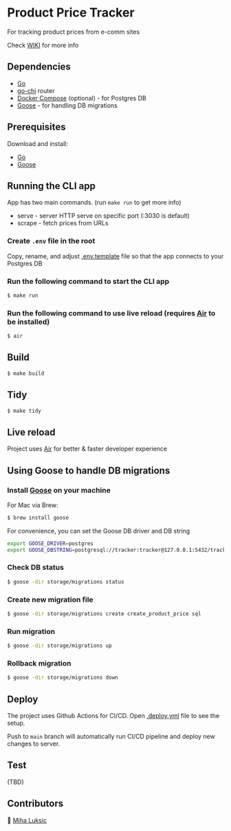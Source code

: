 # Product Price Tracker

For tracking product prices from e-comm sites

Check [WIKI](https://github.com/mluksic/product-price-tracker/wiki) for more info

## Dependencies

- [Go](https://go.dev/doc/install)
- [go-chi](https://go-chi.io/#/pages/getting_started) router
- [Docker Compose](https://docs.docker.com/compose/install/) (optional) - for Postgres DB
- [Goose](https://github.com/pressly/goose) - for handling DB migrations

## Prerequisites

Download and install:

- [Go](https://go.dev/doc/install)
- [Goose](https://github.com/pressly/goose)


## Running the CLI app
App has two main commands. (run `make run` to get more info)
- serve - server HTTP serve on specific port (:3030 is default)
- scrape - fetch prices from URLs

### Create `.env` file in the root

Copy, rename, and adjust [.env.template](./.env.template) file so that the app connects to your Postgres DB

### Run the following command to start the CLI app
```bash
$ make run
```

### Run the following command to use live reload (requires [Air](https://github.com/cosmtrek/air) to be installed)
```bash
$ air
```

## Build

```bash
$ make build
```

## Tidy

```bash
$ make tidy
```

## Live reload

Project uses [Air](https://github.com/cosmtrek/air) for better & faster developer experience

## Using Goose to handle DB migrations

### Install [Goose](https://github.com/pressly/goose) on your machine

For Mac via Brew:
```bash
$ brew install goose
```

For convenience, you can set the Goose DB driver and DB string
```bash
export GOOSE_DRIVER=postgres
export GOOSE_DBSTRING=postgresql://tracker:tracker@127.0.0.1:5432/tracker?sslmode=disable
```

### Check DB status

```bash
$ goose -dir storage/migrations status
```

### Create new migration file

```bash
$ goose -dir storage/migrations create create_product_price sql
```

### Run migration

```bash
$ goose -dir storage/migrations up
```

### Rollback migration

```bash
$ goose -dir storage/migrations down
```

## Deploy
The project uses Github Actions for CI/CD. Open [.deploy.yml](.github/workflows/deploy.yml) file to see the setup.

Push to `main` branch will automatically run CI/CD pipeline and deploy new changes to server.

## Test
(TBD)

## Contributors

👤 [Miha Luksic](https://www.mihaluksic.com)

